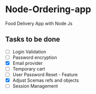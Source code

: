 # Node-Ordering-app
Food Delivery App with Node Js

## Tasks to be done
- [ ] Login Validation
- [ ] Password encryption
- [x] Email provider
- [ ] Temporary cart
- [ ] User Password Reset - Feature
- [x] Adjust Scemas refs and objects  
- [ ] Session Management
